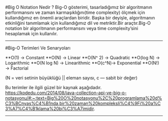﻿#Big O Notation Nedir ?
Big-O gösterimi, tasarladığımız bir algoritmanın performansını ve zaman karmaşıklığını(time complexity) ölçmek için kullandığımız en önemli araçlardan biridir. Başka bir deyişle, algoritmanın etkinliğini tanımlamak için kullandığımız dil ve metriktir.Bir araçtır.Big-O notation bir algoritmanın performansını veya time complexity’sini hesaplamak için kullanılır.

-----------------------------------------------------------------------------------------------------------------

#Big-O Terimleri Ve Senaryoları

**O(1) -> Constant
**O(N) -> Linear
**O(N^ 2) → Quadratic
**O(log N) → Logarithmic
**O(N log N) → Linearithmic
**O(c^N)→ Exponential
**O(N!) → Factorial

(N = veri setinin büyüklüğü || eleman sayısı, c — sabit bir değer)

Bu terimler ile ilgili güzel bir kaynak aşağıdadır.
https://kodedu.com/2014/08/java-collection-api-ve-big-o-notasyonu/#:~:text=Big%20O%20notasyonu%2C%20programlama%20d%C3%BCnyas%C4%B1nda,bir%20zaman%20kompleksli%C4%9Fi%20a%C3%A7%C4%B1klama%20bi%C3%A7imidir.

-----------------------------------------------------------------------------------------------------------------
